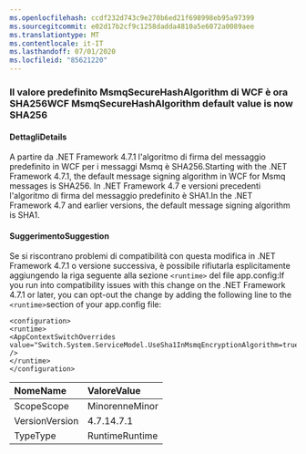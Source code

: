 ```yaml
---
ms.openlocfilehash: ccdf232d743c9e270b6ed21f698998eb95a97399
ms.sourcegitcommit: e02d17b2cf9c1258dadda4810a5e6072a0089aee
ms.translationtype: MT
ms.contentlocale: it-IT
ms.lasthandoff: 07/01/2020
ms.locfileid: "85621220"
---
```

### <a name="wcf-msmqsecurehashalgorithm-default-value-is-now-sha256"></a><span data-ttu-id="8a851-101">Il valore predefinito MsmqSecureHashAlgorithm di WCF è ora SHA256</span><span class="sxs-lookup"><span data-stu-id="8a851-101">WCF MsmqSecureHashAlgorithm default value is now SHA256</span></span>

#### <a name="details"></a><span data-ttu-id="8a851-102">Dettagli</span><span class="sxs-lookup"><span data-stu-id="8a851-102">Details</span></span>

<span data-ttu-id="8a851-103">A partire da .NET Framework 4.7.1 l'algoritmo di firma del messaggio predefinito in WCF per i messaggi Msmq è SHA256.</span><span class="sxs-lookup"><span data-stu-id="8a851-103">Starting with the .NET Framework 4.7.1, the default message signing algorithm in WCF for Msmq messages is SHA256.</span></span> <span data-ttu-id="8a851-104">In .NET Framework 4.7 e versioni precedenti l'algoritmo di firma del messaggio predefinito è SHA1.</span><span class="sxs-lookup"><span data-stu-id="8a851-104">In the .NET Framework 4.7 and earlier versions, the default message signing algorithm is SHA1.</span></span>

#### <a name="suggestion"></a><span data-ttu-id="8a851-105">Suggerimento</span><span class="sxs-lookup"><span data-stu-id="8a851-105">Suggestion</span></span>

<span data-ttu-id="8a851-106">Se si riscontrano problemi di compatibilità con questa modifica in .NET Framework 4.7.1 o versione successiva, è possibile rifiutarla esplicitamente aggiungendo la riga seguente alla sezione <code>&lt;runtime&gt;</code> del file app.config:</span><span class="sxs-lookup"><span data-stu-id="8a851-106">If you run into compatibility issues with this change on the .NET Framework 4.7.1 or later, you can opt-out the change by adding the following line to the <code>&lt;runtime&gt;</code>section of your app.config file:</span></span><pre><code class="lang-xml">&lt;configuration&gt;&#13;&#10;&lt;runtime&gt;&#13;&#10;&lt;AppContextSwitchOverrides value=&quot;Switch.System.ServiceModel.UseSha1InMsmqEncryptionAlgorithm=true&quot; /&gt;&#13;&#10;&lt;/runtime&gt;&#13;&#10;&lt;/configuration&gt;&#13;&#10;</code></pre>

| <span data-ttu-id="8a851-107">Nome</span><span class="sxs-lookup"><span data-stu-id="8a851-107">Name</span></span>    | <span data-ttu-id="8a851-108">Valore</span><span class="sxs-lookup"><span data-stu-id="8a851-108">Value</span></span>       |
|:--------|:------------|
| <span data-ttu-id="8a851-109">Scope</span><span class="sxs-lookup"><span data-stu-id="8a851-109">Scope</span></span>   |<span data-ttu-id="8a851-110">Minorenne</span><span class="sxs-lookup"><span data-stu-id="8a851-110">Minor</span></span>|
|<span data-ttu-id="8a851-111">Version</span><span class="sxs-lookup"><span data-stu-id="8a851-111">Version</span></span>|<span data-ttu-id="8a851-112">4.7.1</span><span class="sxs-lookup"><span data-stu-id="8a851-112">4.7.1</span></span>|
|<span data-ttu-id="8a851-113">Type</span><span class="sxs-lookup"><span data-stu-id="8a851-113">Type</span></span>|<span data-ttu-id="8a851-114">Runtime</span><span class="sxs-lookup"><span data-stu-id="8a851-114">Runtime</span></span>|
